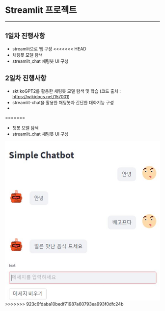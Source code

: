 # Streamlit 프로젝트
------------
## 1일차 진행사항
- streamlit으로 웹 구성
<<<<<<< HEAD
- 채팅봇 모델 탐색
- streamlit_chat 채팅봇 UI 구성



## 2일차 진행사항
- skt koGPT2를 활용한 채팅봇 모델 탐색 및 학습 (코드 출처 : https://wikidocs.net/157001)
- streamlit-chat을 활용한 채팅봇과 간단한 대화기능 구성
- 
=======
- 챗봇 모델 탐색
- streamlit_chat 채팅봇 UI 구성
<img src="./chatbot.JPG">
>>>>>>> 923c6fdaba10bedf71987a60793ea993f0dfc24b

